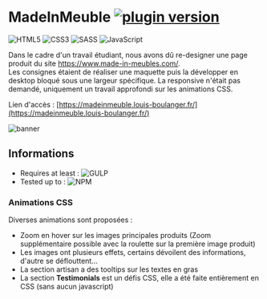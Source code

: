 # MadeInMeuble [![plugin version](https://img.shields.io/badge/version-v1.0.0-color.svg)](https://github.com/Loubal70/Carrousel/releases/latest)

![HTML5](https://img.shields.io/badge/HTML5-E34F26?style=for-the-badge&logo=html5&logoColor=white)
![CSS3](https://img.shields.io/badge/CSS3-1572B6?style=for-the-badge&logo=css3&logoColor=white)
![SASS](https://img.shields.io/badge/Sass-CC6699?style=for-the-badge&logo=sass&logoColor=white)
![JavaScript](https://img.shields.io/badge/JavaScript-F7DF1E?style=for-the-badge&logo=javascript&logoColor=black)

Dans le cadre d'un travail étudiant, nous avons dû re-designer une page produit du site https://www.made-in-meubles.com/. <br>
Les consignes étaient de réaliser une maquette puis la développer en desktop bloqué sous une largeur spécifique. La responsive n'était pas demandé, uniquement un travail approfondi sur les animations CSS.

Lien d'accès : [https://madeinmeuble.louis-boulanger.fr/](https://madeinmeuble.louis-boulanger.fr/)


![banner](https://image.freepik.com/free-photo/white-wall-living-room-have-sofa-decoration-3d-rendering_41470-3282.jpg)


## Informations

- Requires at least : ![GULP](https://img.shields.io/badge/GULP-Required-orange)
- Tested up to : ![NPM](https://img.shields.io/badge/NPM-6.14.15-green.svg)

### Animations CSS
Diverses animations sont proposées : 
- Zoom en hover sur les images principales produits (Zoom supplémentaire possible avec la roulette sur la première image produit)
- Les images ont plusieurs effets, certains dévoilent des informations, d'autre se déflouttent...
- La section artisan a des tooltips sur les textes en gras
- La section **Testimonials** est un défis CSS, elle a été faite entièrement en CSS (sans aucun javascript)


